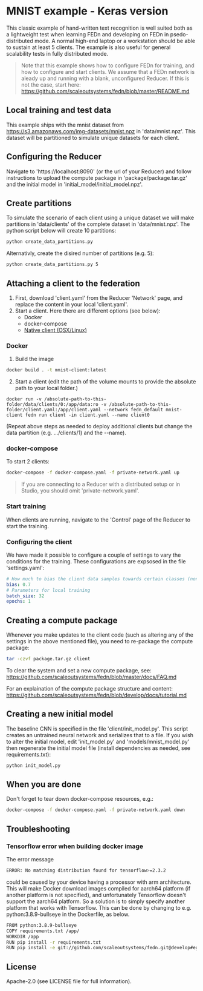 # MNIST example - Keras version
This classic example of hand-written text recognition is well suited both as a lightweight test when learning FEDn and developing on FEDn in psedo-distributed mode. A normal high-end laptop or a workstation should be able to sustain at least 5 clients. The example is also useful for general scalability tests in fully distributed mode. 

> Note that this example shows how to configure FEDn for training, and how to configure and start clients. We assume that a FEDn network is aleady up and running with a blank, unconfigured Reducer. If this is not the case, start here: https://github.com/scaleoutsystems/fedn/blob/master/README.md

## Local training and test data
This example ships with the mnist dataset from https://s3.amazonaws.com/img-datasets/mnist.npz in 'data/mnist.npz'.
This dataset will be partitioned to simulate unique datasets for each client. 

## Configuring the Reducer  
Navigate to 'https://localhost:8090' (or the url of your Reducer) and follow instructions to upload the compute package in 'package/package.tar.gz' and the initial model in 'initial_model/initial_model.npz'.

## Create partitions
To simulate the scenario of each client using a unique dataset we will make partitions in 'data/clients' of the complete dataset in 'data/mnist.npz'. The python script below will create 10 partitions:

``` bash
python create_data_partitions.py
```
Alternativly, create the disired number of partitions (e.g. 5):

``` bash
python create_data_partitions.py 5
```

## Attaching a client to the federation

1. First, download 'client.yaml' from the Reducer 'Network' page, and replace the content in your local 'client.yaml'. 
2. Start a client. Here there are different options (see below): 
    - Docker 
    - docker-compose
    - [Native client (OSX/Linux)](https://github.com/scaleoutsystems/examples/tree/main/how-tos/start-native-fedn-client)

### Docker
1. Build the image

``` bash
docker build . -t mnist-client:latest
```

2. Start a client (edit the path of the volume mounts to provide the absolute path to your local folder.)
```
docker run -v /absolute-path-to-this-folder/data/clients/0:/app/data:ro -v /absolute-path-to-this-folder/client.yaml:/app/client.yaml --network fedn_default mnist-client fedn run client -in client.yaml --name client0
```
(Repeat above steps as needed to deploy additional clients but change the data partition (e.g. .../clients/1) and the --name).

### docker-compose
To start 2 clients: 

```bash
docker-compose -f docker-compose.yaml -f private-network.yaml up 
```

> If you are connecting to a Reducer with a distributed setup or in Studio, you should omit 'private-network.yaml'. 

### Start training 
When clients are running, navigate to the 'Control' page of the Reducer to start the training. 

### Configuring the client
We have made it possible to configure a couple of settings to vary the conditions for the training. These configurations are expsosed in the file 'settings.yaml': 

```yaml 
# How much to bias the client data samples towards certain classes (non-IID data partitions)
bias: 0.7
# Parameters for local training
batch_size: 32
epochs: 1
```

## Creating a compute package
Whenever you make updates to the client code (such as altering any of the settings in the above mentioned file), you need to re-package the compute package:

```bash
tar -czvf package.tar.gz client
```
To clear the system and set a new compute package, see: https://github.com/scaleoutsystems/fedn/blob/master/docs/FAQ.md

For an explaination of the compute package structure and content: https://github.com/scaleoutsystems/fedn/blob/develop/docs/tutorial.md
 
## Creating a new initial model
The baseline CNN is specified in the file 'client/init_model.py'. This script creates an untrained neural network and serializes that to a file.  If you wish to alter the initial model, edit 'init_model.py' and 'models/mnist_model.py' then regenerate the initial model file (install dependencies as needed, see requirements.txt):

```bash
python init_model.py
```

## When you are done
 Don't forget to tear down docker-compose resources, e.g.:
 ```bash
docker-compose -f docker-compose.yaml -f private-network.yaml down
 ```

## Troubleshooting

### Tensorflow error when building docker image

The error message
 ```bash
 ERROR: No matching distribution found for tensorflow>=2.3.2
 ```
could be caused by your device having a processor with arm architecture. 
This will make Docker download images compiled for aarch64 platform (if another platform is not specified), 
and unfortunately Tensorflow doesn't support the aarch64 platform. 
So a solution is to simply specify another platform that works with Tensorflow. 
This can be done by changing to e.g. python:3.8.9-bullseye in the Dockerfile, as below.
  ```bash
FROM python:3.8.9-bullseye
COPY requirements.txt /app/
WORKDIR /app
RUN pip install -r requirements.txt
RUN pip install -e git://github.com/scaleoutsystems/fedn.git@develop#egg=fedn\&subdirectory=fedn ```
 ```

## License
Apache-2.0 (see LICENSE file for full information).

